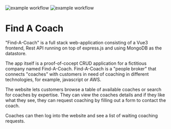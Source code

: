 ![example workflow](https://github.com/strohs/find-a-coach/actions/workflows/frontend-main.yml/badge.svg)
![example workflow](https://github.com/strohs/find-a-coach/actions/workflows/rest-api-main.yml/badge.svg)

Find A Coach
==============================================================================
"Find-A-Coach" is a full stack web-application consisting of a Vue3 frontend, Rest API running on top of express.js 
and using MongoDB as the datastore.

The app itself is a proof-of-cocept CRUD application for a fictitious company named Find-A-Coach.  Find-A-Coach is a "people broker"
that connects "coaches" with customers in need of coaching in different technologies, for example, 
javascript or AWS. 

The website lets customers browse a table of available coaches or search for coaches by expertise. 
They can view the coaches details and if they like what they see, they can request coaching by filling out a form 
to contact the coach.

Coaches can then log into the website and see a list of waiting coaching requests.
